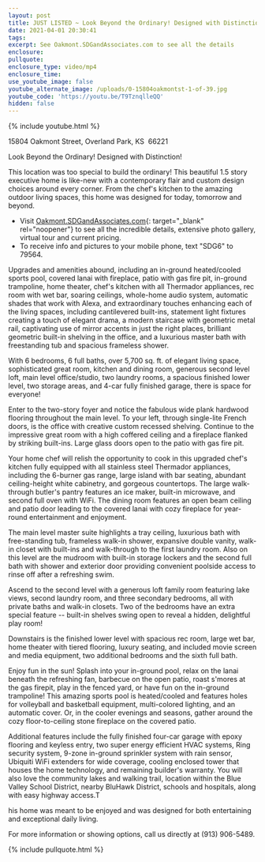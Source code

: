 ```yaml
---
layout: post
title: JUST LISTED ~ Look Beyond the Ordinary! Designed with Distinction!
date: 2021-04-01 20:30:41
tags:
excerpt: See Oakmont.SDGandAssociates.com to see all the details
enclosure:
pullquote:
enclosure_type: video/mp4
enclosure_time:
use_youtube_image: false
youtube_alternate_image: /uploads/0-15804oakmontst-1-of-39.jpg
youtube_code: 'https://youtu.be/T9TznqlleQQ'
hidden: false
---
```

{% include youtube.html %}

15804 Oakmont Street, Overland Park, KS&nbsp; 66221

Look Beyond the Ordinary\! Designed with Distinction\!

This location was too special to build the ordinary\! This beautiful 1.5 story executive home is like-new with a contemporary flair and custom design choices around every corner. From the chef's kitchen to the amazing outdoor living spaces, this home was designed for today, tomorrow and beyond.

* Visit [Oakmont.SDGandAssociates.com](Oakmont.SDGandAssociates.com){: target="_blank" rel="noopener"} to see all the incredible details, extensive photo gallery, virtual tour and current pricing.
* To receive info and pictures to your mobile phone, text "SDG6" to 79564.

Upgrades and amenities abound, including an in-ground heated/cooled sports pool, covered lanai with fireplace, patio with gas fire pit, in-ground trampoline, home theater, chef's kitchen with all Thermador appliances, rec room with wet bar, soaring ceilings, whole-home audio system, automatic shades that work with Alexa, and extraordinary touches enhancing each of the living spaces, including cantilevered built-ins, statement light fixtures creating a touch of elegant drama, a modern staircase with geometric metal rail, captivating use of mirror accents in just the right places, brilliant geometric built-in shelving in the office, and a luxurious master bath with freestanding tub and spacious frameless shower.

With 6 bedrooms, 6 full baths, over 5,700 sq. ft. of elegant living space, sophisticated great room, kitchen and dining room, generous second level loft, main level office/studio, two laundry rooms, a spacious finished lower level, two storage areas, and 4-car fully finished garage, there is space for everyone\!

Enter to the two-story foyer and notice the fabulous wide plank hardwood flooring throughout the main level. To your left, through single-lite French doors, is the office with creative custom recessed shelving. Continue to the impressive great room with a high coffered ceiling and a fireplace flanked by striking built-ins. Large glass doors open to the patio with gas fire pit.

Your home chef will relish the opportunity to cook in this upgraded chef's kitchen fully equipped with all stainless steel Thermador appliances, including the 6-burner gas range, large island with bar seating, abundant ceiling-height white cabinetry, and gorgeous countertops. The large walk-through butler's pantry features an ice maker, built-in microwave, and second full oven with WiFi. The dining room features an open beam ceiling and patio door leading to the covered lanai with cozy fireplace for year-round entertainment and enjoyment.

The main level master suite highlights a tray ceiling, luxurious bath with free-standing tub, frameless walk-in shower, expansive double vanity, walk-in closet with built-ins and walk-through to the first laundry room. Also on this level are the mudroom with built-in storage lockers and the second full bath with shower and exterior door providing convenient poolside access to rinse off after a refreshing swim.

Ascend to the second level with a generous loft family room featuring lake views, second laundry room, and three secondary bedrooms, all with private baths and walk-in closets. Two of the bedrooms have an extra special feature -- built-in shelves swing open to reveal a hidden, delightful play room\!

Downstairs is the finished lower level with spacious rec room, large wet bar, home theater with tiered flooring, luxury seating, and included movie screen and media equipment, two additional bedrooms and the sixth full bath.

Enjoy fun in the sun\! Splash into your in-ground pool, relax on the lanai beneath the refreshing fan, barbecue on the open patio, roast s'mores at the gas firepit, play in the fenced yard, or have fun on the in-ground trampoline\! This amazing sports pool is heated/cooled and features holes for volleyball and basketball equipment, multi-colored lighting, and an automatic cover. Or, in the cooler evenings and seasons, gather around the cozy floor-to-ceiling stone fireplace on the covered patio.

Additional features include the fully finished four-car garage with epoxy flooring and keyless entry, two super energy efficient HVAC systems, Ring security system, 9-zone in-ground sprinkler system with rain sensor, Ubiquiti WiFi extenders for wide coverage, cooling enclosed tower that houses the home technology, and remaining builder's warranty. You will also love the community lakes and walking trail, location within the Blue Valley School District, nearby BluHawk District, schools and hospitals, along with easy highway access.T

his home was meant to be enjoyed and was designed for both entertaining and exceptional daily living.

For more information or showing options, call us directly at (913) 906-5489.

{% include pullquote.html %}
